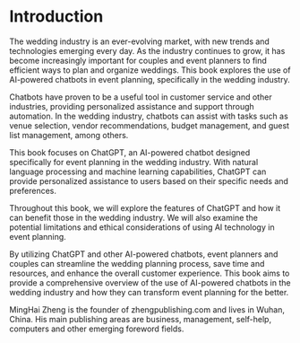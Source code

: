 # Introduction

The wedding industry is an ever-evolving market, with new trends and technologies emerging every day. As the industry continues to grow, it has become increasingly important for couples and event planners to find efficient ways to plan and organize weddings. This book explores the use of AI-powered chatbots in event planning, specifically in the wedding industry.

Chatbots have proven to be a useful tool in customer service and other industries, providing personalized assistance and support through automation. In the wedding industry, chatbots can assist with tasks such as venue selection, vendor recommendations, budget management, and guest list management, among others.

This book focuses on ChatGPT, an AI-powered chatbot designed specifically for event planning in the wedding industry. With natural language processing and machine learning capabilities, ChatGPT can provide personalized assistance to users based on their specific needs and preferences.

Throughout this book, we will explore the features of ChatGPT and how it can benefit those in the wedding industry. We will also examine the potential limitations and ethical considerations of using AI technology in event planning.

By utilizing ChatGPT and other AI-powered chatbots, event planners and couples can streamline the wedding planning process, save time and resources, and enhance the overall customer experience. This book aims to provide a comprehensive overview of the use of AI-powered chatbots in the wedding industry and how they can transform event planning for the better.

MingHai Zheng is the founder of zhengpublishing.com and lives in Wuhan, China. His main publishing areas are business, management, self-help, computers and other emerging foreword fields.
